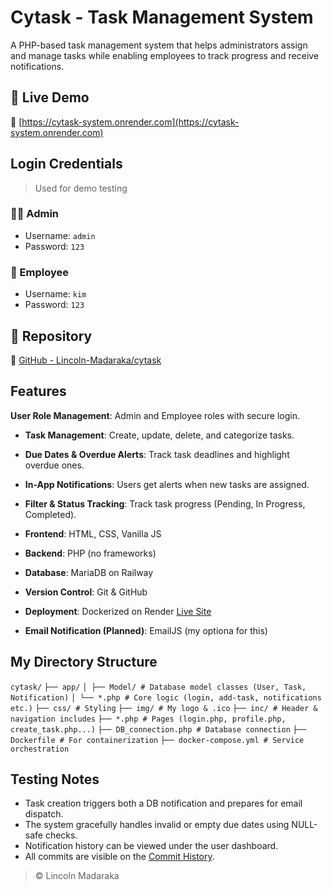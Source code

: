 # Cytask - Task Management System

A PHP-based task management system that helps administrators assign and manage tasks while enabling employees to track progress and receive notifications.

## 🚀 Live Demo
🔗 [https://cytask-system.onrender.com](https://cytask-system.onrender.com)

## Login Credentials

> Used for demo testing
### 🧑‍💼 Admin
- Username: `admin`  
- Password: `123`

### 👷 Employee
- Username: `kim`  
- Password: `123`

## 📁 Repository
🔗 [GitHub - Lincoln-Madaraka/cytask](https://github.com/Lincoln-Madaraka/cytask)

## Features
**User Role Management**: Admin and Employee roles with secure login.
-  **Task Management**: Create, update, delete, and categorize tasks.
-  **Due Dates & Overdue Alerts**: Track task deadlines and highlight overdue ones.
-  **In-App Notifications**: Users get alerts when new tasks are assigned.
-  **Filter & Status Tracking**: Track task progress (Pending, In Progress, Completed).
  
- **Frontend**: HTML, CSS, Vanilla JS
- **Backend**: PHP (no frameworks)
- **Database**: MariaDB on Railway
- **Version Control**: Git & GitHub
- **Deployment**: Dockerized on Render [Live Site](https://cytask-system.onrender.com)
- **Email Notification (Planned)**: EmailJS (my optiona for this)

## My Directory Structure
`cytask/`
`├── app/`
`│ ├── Model/ # Database model classes (User, Task, Notification)`
`│ └── *.php # Core logic (login, add-task, notifications etc.)`
`├── css/ # Styling`
`├── img/ # My logo & .ico`
`├── inc/ # Header & navigation includes`
`├── *.php # Pages (login.php, profile.php, create_task.php...)`
`├── DB_connection.php # Database connection`
`├── Dockerfile # For containerization`
`├── docker-compose.yml # Service orchestration`

## Testing Notes
- Task creation triggers both a DB notification and prepares for email dispatch.
- The system gracefully handles invalid or empty due dates using NULL-safe checks.
- Notification history can be viewed under the user dashboard.
- All commits are visible on the [Commit History](https://github.com/Lincoln-Madaraka/cytask/commits/main/).

> © Lincoln Madaraka
